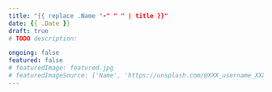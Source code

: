 ```yaml
---
title: "{{ replace .Name "-" " " | title }}"
date: {{ .Date }}
draft: true
# TODO description: 

ongoing: false
featured: false
# featuredImage: featured.jpg
# featuredImageSource: ['Name', 'https://unsplash.com/@XXX_username_XXX?utm_source=unsplash&utm_medium=referral&utm_content=creditCopyText']
---
```

